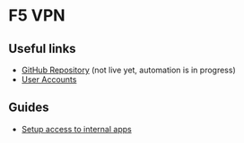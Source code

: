 # F5 VPN

## Useful links

- [GitHub Repository](https://github.com/hmcts/azure-vpn-f5) (not live yet, automation is in progress)
- [User Accounts](accounts.md)

## Guides

- [Setup access to internal apps](VPN-routing-config.md)
